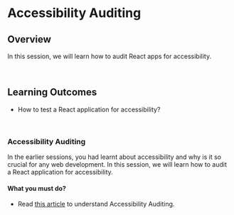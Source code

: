 # **Accessibility Auditing**

## Overview

In this session, we will learn how to audit React apps for accessibility.

<br />

## Learning Outcomes

- How to test a React application for accessibility?

<br />

### Accessibility Auditing

In the earlier sessions, you had learnt about accessibility and why is it so crucial for any web development. In this session, we will learn how to audit a React application for accessibility.

#### What you must do?

- Read [this article](https://web.dev/accessibility-auditing-react/) to understand Accessibility Auditing.